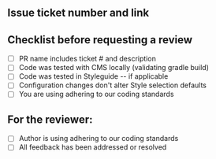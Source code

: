 ## Issue ticket number and link

## Checklist before requesting a review

- [ ] PR name includes ticket # and description
- [ ] Code was tested with CMS locally (validating gradle build)
- [ ] Code was tested in Styleguide -- if applicable
- [ ] Configuration changes don't alter Style selection defaults
- [ ] You are using adhering to our coding standards

## For the reviewer:

- [ ] Author is using adhering to our coding standards
- [ ] All feedback has been addressed or resolved
